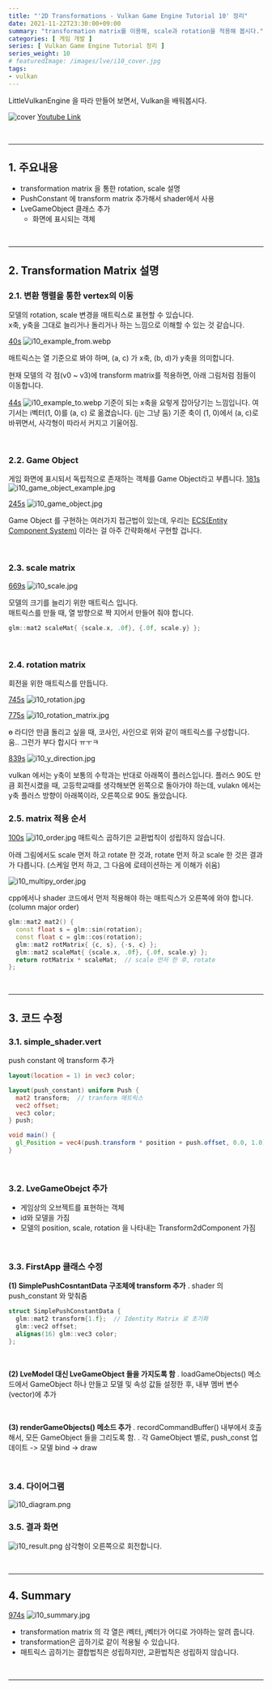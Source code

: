 ```yaml
---
title: "'2D Transformations - Vulkan Game Engine Tutorial 10' 정리"
date: 2021-11-22T23:30:00+09:00
summary: "transformation matrix를 이용해, scale과 rotation을 적용해 봅시다."
categories: [ 게임 개발 ]
series: [ Vulkan Game Engine Tutorial 정리 ]
series_weight: 10
# featuredImage: /images/lve/i10_cover.jpg
tags:
- vulkan
---
```


LittleVulkanEngine 을 따라 만들어 보면서, Vulkan을 배워봅시다.


![cover](/images/lve/i10_cover.jpg)
[Youtube Link](https://youtu.be/gxUcgc88tD4?list=PL8327DO66nu9qYVKLDmdLW_84-yE4auCR)

<br/>

---


## 1. 주요내용

- transformation matrix 을 통한 rotation, scale 설명
- PushConstant 에 transform matrix 추가해서 shader에서 사용
- LveGameObject 클래스 추가
  - 화면에 표시되는 객체

<br/>

---

## 2. Transformation Matrix 설명


### 2.1. 변환 행렬을 통한 vertex의 이동
모델의 rotation, scale 변경을 매트릭스로 표현할 수 있습니다.  
x축, y축을 그대로 늘리거나 돌리거나 하는 느낌으로 이해할 수 있는 것 같습니다.  

[40s](https://youtu.be/gxUcgc88tD4?list=PL8327DO66nu9qYVKLDmdLW_84-yE4auCR&t=40)
![i10_example_from.webp](/images/lve/i10_example_from.webp)

매트릭스는 열 기준으로 봐야 하며, (a, c) 가 x축, (b, d)가 y축을 의미합니다.


현재 모델의 각 점(v0 ~ v3)에 transform matrix를 적용하면, 아래 그림처럼 점들이 이동합니다.


[44s](https://youtu.be/gxUcgc88tD4?list=PL8327DO66nu9qYVKLDmdLW_84-yE4auCR&t=44)
![i10_example_to.webp](/images/lve/i10_example_to.webp)
기준이 되는 x축을 요렇게 잡아당기는 느낌입니다.
여기서는 i벡터(1, 0)를 (a, c) 로 옮겼습니다. (j는 그냥 둠)
기준 축이 (1, 0)에서 (a, c)로 바뀌면서, 사각형이 따라서 커지고 기울어짐.

<br/>

### 2.2. Game Object
게임 화면에 표시되서 독립적으로 존재하는 객체를 Game Object라고 부릅니다.
[181s](https://youtu.be/gxUcgc88tD4?list=PL8327DO66nu9qYVKLDmdLW_84-yE4auCR&t=181)
![i10_game_object_example.jpg](/images/lve/i10_game_object_example.jpg)

[245s](https://youtu.be/gxUcgc88tD4?list=PL8327DO66nu9qYVKLDmdLW_84-yE4auCR&t=245)
![i10_game_object.jpg](/images/lve/i10_game_object.jpg)

Game Object 를 구현하는 여러가지 접근법이 있는데, 우리는 [ECS(Entity Component System)](https://austinmorlan.com/posts/entity_component_system/) 이라는 걸 아주 간략화해서 구현할 겁니다.

<br/>

### 2.3. scale matrix

[669s](https://youtu.be/gxUcgc88tD4?list=PL8327DO66nu9qYVKLDmdLW_84-yE4auCR&t=669)
![i10_scale.jpg](/images/lve/i10_scale.jpg)

모델의 크기를 늘리기 위한 매트릭스 입니다.  
매트릭스를 만들 때, 열 방향으로 짝 지어서 만들어 줘야 합니다.

```scale_matrix.cpp
glm::mat2 scaleMat{ {scale.x, .0f}, {.0f, scale.y} };
```
<br/>

### 2.4. rotation matrix

회전을 위한 매트릭스를 만듭니다.

[745s](https://youtu.be/gxUcgc88tD4?list=PL8327DO66nu9qYVKLDmdLW_84-yE4auCR&t=745)
![i10_rotation.jpg](/images/lve/i10_rotation.jpg)

[775s](https://youtu.be/gxUcgc88tD4?list=PL8327DO66nu9qYVKLDmdLW_84-yE4auCR&t=775)
![i10_rotation_matrix.jpg](/images/lve/i10_rotation_matrix.jpg)

ɵ 라디안 만큼 돌리고 싶을 때, 코사인, 사인으로 위와 같이 매트릭스를 구성합니다.  
움.. 그런가 부다 합시다 ㅠㅜㅋ


[839s](https://youtu.be/gxUcgc88tD4?list=PL8327DO66nu9qYVKLDmdLW_84-yE4auCR&t=839)
![i10_y_direction.jpg](/images/lve/i10_y_direction.jpg)

vulkan 에서는 y축이 보통의 수학과는 반대로 아래쪽이 플러스입니다.
플러스 90도 만큼 회전시켰을 때, 고등학교때를 생각해보면 왼쪽으로 돌아가야 하는데,
vulakn 에서는 y축 플러스 방향이 아래쪽이라, 오른쪽으로 90도 돌았습니다.


### 2.5. matrix 적용 순서

[100s](https://youtu.be/gxUcgc88tD4?list=PL8327DO66nu9qYVKLDmdLW_84-yE4auCR&t=100)
![i10_order.jpg](/images/lve/i10_order.jpg)
매트릭스 곱하기은 교환법칙이 성립하지 않습니다.

아래 그림에서도 scale 먼저 하고 rotate 한 것과, rotate 먼저 하고 scale 한 것은 결과가 다릅니다.
(스케일 먼저 하고, 그 다음에 로테이션하는 게 이해가 쉬움)

![i10_multipy_order.jpg](/images/lve/i10_multipy_order.jpg)

cpp에서나 shader 코드에서 먼저 적용해야 하는 매트릭스가 오른쪽에 와야 합니다. (column major order)

```cpp
glm::mat2 mat2() {
  const float s = glm::sin(rotation);
  const float c = glm::cos(rotation);
  glm::mat2 rotMatrix{ {c, s}, {-s, c} };
  glm::mat2 scaleMat{ {scale.x, .0f}, {.0f, scale.y} };
  return rotMatrix * scaleMat;  // scale 먼저 한 후, rotate
};
```

<br/>

---


## 3. 코드 수정
### 3.1. simple_shader.vert
push constant 에 transform 추가

```glsl
layout(location = 1) in vec3 color;

layout(push_constant) uniform Push {
  mat2 transform;  // tranform 매트릭스
  vec2 offset;
  vec3 color;
} push;

void main() {
  gl_Position = vec4(push.transform * position + push.offset, 0.0, 1.0); // 포지션에 transform 매트릭스 적용
}
```

<br/>

### 3.2. LveGameObejct 추가

- 게임상의 오브젝트를 표현하는 객체  
- id와 모델을 가짐  
- 모델의 position, scale, rotation 을 나타내는 Transform2dComponent 가짐  

<br/>

### 3.3. FirstApp 클래스 수정
**(1) SimplePushCosntantData 구조체에 transform 추가**
. shader 의 push_constant 와 맞춰줌

```cpp
struct SimplePushConstantData {
  glm::mat2 transform{1.f};  // Identity Matrix 로 초기화
  glm::vec2 offset;
  alignas(16) glm::vec3 color;
};
```

<br/>

**(2) LveModel 대신 LveGameObject 들을 가지도록 함**
. loadGameObjects() 메소드에서 GameObject 하나 만들고 모델 및 속성 값들 설정한 후, 내부 멤버 변수(vector)에 추가

<br/>

**(3) renderGameObjects() 메소드 추가**
. recordCommandBuffer() 내부에서 호출해서, 모든 GameObject 들을 그리도록 함.
. 각 GameObject 별로, push_const 업데이트 -> 모델 bind -> draw


<br/>

### 3.4. 다이어그램
![i10_diagram.png](/images/lve/i10_diagram.png)

### 3.5. 결과 화면
![i10_result.png](/images/lve/i10_result.png)
삼각형이 오른쪽으로 회전합니다.

<br/>

---

## 4. Summary

[974s](https://youtu.be/gxUcgc88tD4?list=PL8327DO66nu9qYVKLDmdLW_84-yE4auCR&t=974)
![i10_summary.jpg](/images/lve/i10_summary.jpg)
- transformation matrix 의 각 열은 i벡터, j벡터가 어디로 가야하는 알려 줍니다.
- transformation은 곱하기로 같이 적용될 수 있습니다.
- 매트릭스 곱하기는 결합법칙은 성립하지만, 교환법칙은 성립하지 않습니다.

<br/>

---